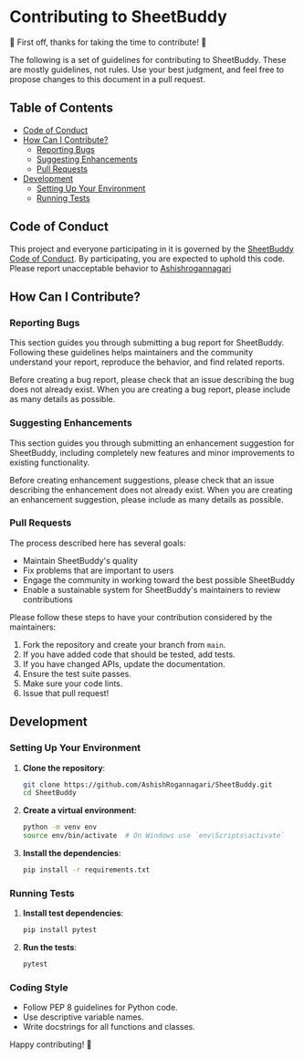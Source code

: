 # Contributing to SheetBuddy

🎉 First off, thanks for taking the time to contribute! 🎉

The following is a set of guidelines for contributing to SheetBuddy. These are mostly guidelines, not rules. Use your best judgment, and feel free to propose changes to this document in a pull request.

## Table of Contents

- [Code of Conduct](#code-of-conduct)
- [How Can I Contribute?](#how-can-i-contribute)
  - [Reporting Bugs](#reporting-bugs)
  - [Suggesting Enhancements](#suggesting-enhancements)
  - [Pull Requests](#pull-requests)
- [Development](#development)
  - [Setting Up Your Environment](#setting-up-your-environment)
  - [Running Tests](#running-tests)

## Code of Conduct

This project and everyone participating in it is governed by the [SheetBuddy Code of Conduct](CODE_OF_CONDUCT.md). By participating, you are expected to uphold this code. Please report unacceptable behavior to [Ashishrogannagari](mailto:Ashishrogannagari98@gmail.com)

## How Can I Contribute?

### Reporting Bugs

This section guides you through submitting a bug report for SheetBuddy. Following these guidelines helps maintainers and the community understand your report, reproduce the behavior, and find related reports.

Before creating a bug report, please check that an issue describing the bug does not already exist. When you are creating a bug report, please include as many details as possible.

### Suggesting Enhancements

This section guides you through submitting an enhancement suggestion for SheetBuddy, including completely new features and minor improvements to existing functionality.

Before creating enhancement suggestions, please check that an issue describing the enhancement does not already exist. When you are creating an enhancement suggestion, please include as many details as possible.

### Pull Requests

The process described here has several goals:

- Maintain SheetBuddy's quality
- Fix problems that are important to users
- Engage the community in working toward the best possible SheetBuddy
- Enable a sustainable system for SheetBuddy's maintainers to review contributions

Please follow these steps to have your contribution considered by the maintainers:

1. Fork the repository and create your branch from `main`.
2. If you have added code that should be tested, add tests.
3. If you have changed APIs, update the documentation.
4. Ensure the test suite passes.
5. Make sure your code lints.
6. Issue that pull request!

## Development

### Setting Up Your Environment

1. **Clone the repository**:
    ```bash
    git clone https://github.com/AshishRogannagari/SheetBuddy.git
    cd SheetBuddy
    ```

2. **Create a virtual environment**:
    ```bash
    python -m venv env
    source env/bin/activate  # On Windows use `env\Scripts\activate`
    ```

3. **Install the dependencies**:
    ```bash
    pip install -r requirements.txt
    ```

### Running Tests

1. **Install test dependencies**:
    ```bash
    pip install pytest
    ```

2. **Run the tests**:
    ```bash
    pytest
    ```

### Coding Style

- Follow PEP 8 guidelines for Python code.
- Use descriptive variable names.
- Write docstrings for all functions and classes.

Happy contributing! 🚀
